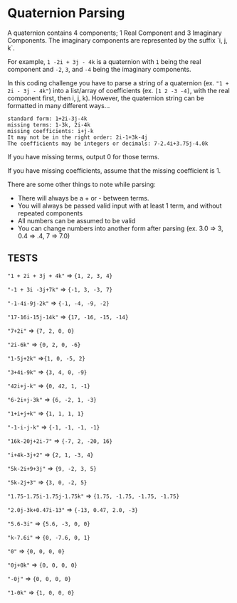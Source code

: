 <h1>Quaternion Parsing</h1>
A quaternion contains 4 components; 1 Real Component and 3 Imaginary Components. The imaginary components are represented by the suffix `i, j, k`.

For example, `1 -2i + 3j - 4k` is a quaternion with `1` being the real component and `-2`, `3`, and `-4` being the imaginary components.

In this coding challenge you have to parse a string of a quaternion (ex. `"1 + 2i - 3j - 4k"`) into a list/array of coefficients (ex. `[1 2 -3 -4]`, with the real component first, then i, j, k). However, the quaternion string can be formatted in many different ways...

```
standard form: 1+2i-3j-4k
missing terms: 1-3k, 2i-4k
missing coefficients: i+j-k
It may not be in the right order: 2i-1+3k-4j
The coefficients may be integers or decimals: 7-2.4i+3.75j-4.0k
```

If you have missing terms, output 0 for those terms.

If you have missing coefficients, assume that the missing coefficient is 1.

There are some other things to note while parsing:

* There will always be a + or - between terms.
* You will always be passed valid input with at least 1 term, and without repeated components
* All numbers can be assumed to be valid
* You can change numbers into another form after parsing (ex. 3.0 => 3, 0.4 => .4, 7 => 7.0)

<h2> TESTS </h2>

`"1 + 2i + 3j + 4k"` => `{1, 2, 3, 4}`

`"-1 + 3i -3j+7k"` => `{-1, 3, -3, 7}`

`"-1-4i-9j-2k"` => `{-1, -4, -9, -2}`

`"17-16i-15j-14k"` => `{17, -16, -15, -14}`

`"7+2i"` => `{7, 2, 0, 0}`

`"2i-6k"` => `{0, 2, 0, -6}`

`"1-5j+2k"` =>`{1, 0, -5, 2}`

`"3+4i-9k"` => `{3, 4, 0, -9}`

`"42i+j-k"` => `{0, 42, 1, -1}`

`"6-2i+j-3k"` => `{6, -2, 1, -3}`

`"1+i+j+k"` => `{1, 1, 1, 1}`

`"-1-i-j-k"` => `{-1, -1, -1, -1}`

`"16k-20j+2i-7"` => `{-7, 2, -20, 16}`

`"i+4k-3j+2"` => `{2, 1, -3, 4}`

`"5k-2i+9+3j"` => `{9, -2, 3, 5}`

`"5k-2j+3"` => `{3, 0, -2, 5}`

`"1.75-1.75i-1.75j-1.75k"` => `{1.75, -1.75, -1.75, -1.75}`

`"2.0j-3k+0.47i-13"` => `{-13, 0.47, 2.0, -3}`

`"5.6-3i"` => `{5.6, -3, 0, 0}`

`"k-7.6i"` => `{0, -7.6, 0, 1}`

`"0"` => `{0, 0, 0, 0}`

`"0j+0k"` => `{0, 0, 0, 0}`

`"-0j"` => `{0, 0, 0, 0}`

`"1-0k"` => `{1, 0, 0, 0}`
